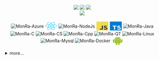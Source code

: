 <!--Hello
<h2><img src="https://emojis.slackmojis.com/emojis/images/1531849430/4246/blob-sunglasses.gif?1531849430" width="30"/> Hi There👋 , I'm MonRá! <img src="https://media.giphy.com/media/12oufCB0MyZ1Go/giphy.gif" width="50"><img src="https://i.giphy.com/9KawrQzIwdAYg.webp" width="50"></h2>
-->

<div>
  </p>
  <div align="center">
   <a href="https://www.facebook.com/ramon.chaib" target="_blank"><img src="https://img.shields.io/badge/-Facebook-%230077B5?style=for-the-badge&logo=facebook&logoColor=white" target="_blank"></a> 
  <a href="https://www.instagram.com/monrapps/" target="_blank"><img src="https://img.shields.io/badge/-Instagram-%23E4405F?style=for-the-badge&logo=instagram&logoColor=white" target="_blank"></a>
  <a href="https://www.linkedin.com/in/ramon-chaib-27007635/" target="_blank"><img src="https://img.shields.io/badge/-LinkedIn-%230077B5?style=for-the-badge&logo=linkedin&logoColor=white" target="_blank"></a>   
</div>

<div align="center">
  <img src="https://i.giphy.com/MM0Jrc8BHKx3y.webp">
</div>
  
 <div style="display: inline_block" align="center"><br>
  <img align="center" alt="MonRa-Azure" height="30" width="40" src="https://cdn.jsdelivr.net/gh/devicons/devicon/icons/azure/azure-original.svg">
  <img align="center" alt="MonRa-React" height="30" width="40" src="https://raw.githubusercontent.com/devicons/devicon/master/icons/react/react-original.svg">
  <img align="center" alt="MonRa-NodeJs" height="30" width="40" src="https://cdn.jsdelivr.net/gh/devicons/devicon/icons/nodejs/nodejs-original.svg">
  <img align="center" alt="MonRa-Js" height="30" width="40" src="https://raw.githubusercontent.com/devicons/devicon/master/icons/javascript/javascript-original.svg">     <img align="center" alt="MonRa-Ts" height="30" width="40" src="https://raw.githubusercontent.com/devicons/devicon/master/icons/typescript/typescript-original.svg">
  <img align="center" alt="MonRa-Java" height="30" width="40" src="https://cdn.jsdelivr.net/gh/devicons/devicon/icons/java/java-original.svg">
  <img align="center" alt="MonRa-C" height="30" width="40" src="https://cdn.jsdelivr.net/gh/devicons/devicon/icons/c/c-original.svg">
  <img align="center" alt="MonRa-CS" height="30" width="40" src="https://cdn.jsdelivr.net/gh/devicons/devicon/icons/csharp/csharp-original.svg">
  <img align="center" alt="MonRa-Cpp" height="30" width="40" src="https://cdn.jsdelivr.net/gh/devicons/devicon/icons/cplusplus/cplusplus-original.svg">
  <img align="center" alt="MonRa-QT" height="30" width="40" src="https://cdn.jsdelivr.net/gh/devicons/devicon/icons/qt/qt-original.svg">
  <img align="center" alt="MonRa-Linux" height="30" width="40" src="https://cdn.jsdelivr.net/gh/devicons/devicon/icons/linux/linux-original.svg">
  <img align="center" alt="MonRa-Mysql" height="30" width="40" src="https://cdn.jsdelivr.net/gh/devicons/devicon/icons/mysql/mysql-original.svg">
  <img align="center" alt="MonRa-Docker" height="30" width="40" src="https://cdn.jsdelivr.net/gh/devicons/devicon/icons/docker/docker-original.svg">  
  <img align="center" alt="MonRa-Android" height="30" width="40" src="https://github.com/devicons/devicon/blob/master/icons/android/android-original.svg">
  
</div>
</a>

</br>
<!--
[![github activity graph](https://activity-graph.herokuapp.com/graph?username=monrapps&theme=chartreuse-dark)](https://github.com/monrapps/)
-->
<div>
<details>
      <summary>more...</summary>
      
<!--
### <img src="https://media.giphy.com/media/VgCDAzcKvsR6OM0uWg/giphy.gif" width="50"> A little more about me...  

```javascript
const monra = {
    pronouns: "He" | "Him",
    code: ["any"],
    askMeAbout: ["any"],
    technologies: {
        backEnd: {
            js: ["any"],
        },
        mobileApp: {
            native: ["Android Development"]
        },
        devOps: ["AWS", "Docker🐳", "Route53", "Nginx"],
        databases: ["mongo", "MySql", "sqlite"],
        misc: ["Firebase", "Socket.IO", "selenium", "open-cv", "php", "SuiteApp"]
    },
    architecture: ["Serverless Architecture", "Progressive web applications", "Single page applications"],
    currentFocus: "Building Robots to ease opertations",
    funFact: "There are two ways to write error-free programs; only the third one works"
};
```
-->

---
<!--START_SECTION:waka-->
![Code Time](http://img.shields.io/badge/Code%20Time-1%2C290%20hrs%2055%20mins-blue)

![Profile Views](http://img.shields.io/badge/Profile%20Views-0-blue)

![Lines of code](https://img.shields.io/badge/From%20Hello%20World%20I%27ve%20Written-4.9%20million%20lines%20of%20code-blue)

**🐱 My GitHub Data** 

> 📦 73.3 kB Used in GitHub's Storage 
 > 
> 🏆 3,852 Contributions in the Year 2025
 > 
> 🚫 Not Opted to Hire
 > 
> 📜 25 Public Repositories 
 > 
> 🔑 22 Private Repositories 
 > 
**I'm an Early 🐤** 

```text
🌞 Morning                10018 commits       ████████░░░░░░░░░░░░░░░░░   32.12 % 
🌆 Daytime                13257 commits       ███████████░░░░░░░░░░░░░░   42.51 % 
🌃 Evening                4405 commits        ████░░░░░░░░░░░░░░░░░░░░░   14.12 % 
🌙 Night                  3509 commits        ███░░░░░░░░░░░░░░░░░░░░░░   11.25 % 
```
📅 **I'm Most Productive on Thursday** 

```text
Monday                   5674 commits        █████░░░░░░░░░░░░░░░░░░░░   18.19 % 
Tuesday                  5805 commits        █████░░░░░░░░░░░░░░░░░░░░   18.61 % 
Wednesday                5935 commits        █████░░░░░░░░░░░░░░░░░░░░   19.03 % 
Thursday                 6805 commits        █████░░░░░░░░░░░░░░░░░░░░   21.82 % 
Friday                   4413 commits        ████░░░░░░░░░░░░░░░░░░░░░   14.15 % 
Saturday                 1453 commits        █░░░░░░░░░░░░░░░░░░░░░░░░   04.66 % 
Sunday                   1104 commits        █░░░░░░░░░░░░░░░░░░░░░░░░   03.54 % 
```


📊 **This Week I Spent My Time On** 

```text
🕑︎ Time Zone: America/Sao_Paulo

💬 Programming Languages: 
Markdown                 59 mins             ███████████░░░░░░░░░░░░░░   42.85 % 
Other                    41 mins             ███████░░░░░░░░░░░░░░░░░░   29.99 % 
YAML                     16 mins             ███░░░░░░░░░░░░░░░░░░░░░░   11.82 % 
Makefile                 12 mins             ██░░░░░░░░░░░░░░░░░░░░░░░   09.33 % 
Python                   4 mins              █░░░░░░░░░░░░░░░░░░░░░░░░   03.12 % 

🔥 Editors: 
VS Code                  2 hrs 18 mins       █████████████████████████   100.00 % 

🐱‍💻 Projects: 
Unknown Project          1 hr 31 mins        █████████████████░░░░░░░░   66.34 % 
sentinai-watchdog        15 mins             ███░░░░░░░░░░░░░░░░░░░░░░   10.98 % 
wlm-infra                12 mins             ██░░░░░░░░░░░░░░░░░░░░░░░   09.12 % 
zmqslip                  10 mins             ██░░░░░░░░░░░░░░░░░░░░░░░   07.66 % 
godaddy-cert-updater     4 mins              █░░░░░░░░░░░░░░░░░░░░░░░░   03.36 % 

💻 Operating System: 
Windows                  1 hr 31 mins        █████████████████░░░░░░░░   66.34 % 
WSL                      46 mins             ████████░░░░░░░░░░░░░░░░░   33.66 % 
```

**I Mostly Code in C++** 

```text
C                        17 repos            █████░░░░░░░░░░░░░░░░░░░░   18.09 % 
Python                   13 repos            ███░░░░░░░░░░░░░░░░░░░░░░   13.83 % 
JavaScript               10 repos            ███░░░░░░░░░░░░░░░░░░░░░░   10.64 % 
Shell                    6 repos             ██░░░░░░░░░░░░░░░░░░░░░░░   06.38 % 
HTML                     6 repos             ██░░░░░░░░░░░░░░░░░░░░░░░   06.38 % 
```



**Timeline**

![Lines of Code chart](https://raw.githubusercontent.com/monrapps/monrapps/master/assets/bar_graph.png)


 Last Updated on 05/09/2025 13:43:48 UTC
<!--END_SECTION:waka-->
